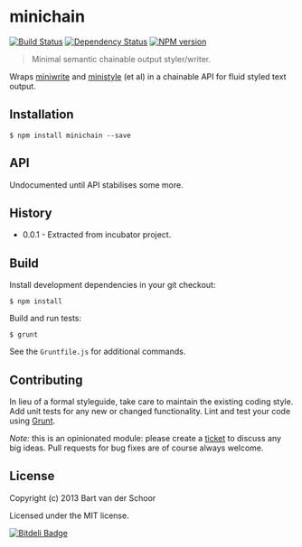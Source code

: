 # minichain

[![Build Status](https://secure.travis-ci.org/Bartvds/minichain.png?branch=master)](http://travis-ci.org/Bartvds/minichain) [![Dependency Status](https://gemnasium.com/Bartvds/minichain.png)](https://gemnasium.com/Bartvds/minichain) [![NPM version](https://badge.fury.io/js/minichain.png)](http://badge.fury.io/js/minichain)

> Minimal semantic chainable output styler/writer.

Wraps [miniwrite](https://github.com/Bartvds/miniwrite) and [ministyle](https://github.com/Bartvds/ministyle) (et al) in a chainable API for fluid styled text output.

## Installation

```shell
$ npm install minichain --save
```

## API

Undocumented until API stabilises some more.

## History

* 0.0.1 - Extracted from incubator project.

## Build

Install development dependencies in your git checkout:

    $ npm install

Build and run tests:

    $ grunt

See the `Gruntfile.js` for additional commands.

## Contributing

In lieu of a formal styleguide, take care to maintain the existing coding style. Add unit tests for any new or changed functionality. Lint and test your code using [Grunt](http://gruntjs.com/).

*Note:* this is an opinionated module: please create a [ticket](https://github.com/Bartvds/minichain/issues) to discuss any big ideas. Pull requests for bug fixes are of course always welcome. 

## License

Copyright (c) 2013 Bart van der Schoor

Licensed under the MIT license.

[![Bitdeli Badge](https://d2weczhvl823v0.cloudfront.net/Bartvds/minichain/trend.png)](https://bitdeli.com/free "Bitdeli Badge")

